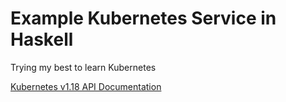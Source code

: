 # Example Kubernetes Service in Haskell

Trying my best to learn Kubernetes

[Kubernetes v1.18 API Documentation](https://kubernetes.io/docs/reference/generated/kubernetes-api/v1.18/)
